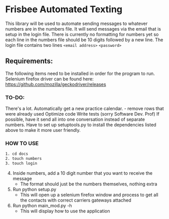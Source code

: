 # Frisbee Automated Texting

This library will be used to automate sending messages
to whatever numbers are in the numbers file. It will
send messages via the email that is setup in the login
file. There is currently no formatting for numbers yet
so each line in the numbers file should be 10 digits
followed by a new line. The login file contains two lines
`<email address>`
`<password>`

## Requirements:
The following items need to be installed in order for the program to run.
Selenium firefox driver can be found here: https://github.com/mozilla/geckodriver/releases

### TO-DO:

There's a lot.
Automatically get a new practice calendar.
    - remove rows that were already used
Optimize code
Write tests (sorry Software Dev. Prof)
If possible, have it send all into one conversation instead of separate numbers.
Have to set up setuptools.py to install the dependencies listed above to make
it more user friendly.

### HOW TO USE
```bash
1. cd docs
2. touch numbers
3. touch login
```
4. Inside numbers, add a 10 digit number that you want to receive the message
	- The format should just be the numbers themselves, nothing extra
5. Run python setup.py
	- This will open up a selenium firefox window and process to get all the contacts with correct carriers gateways attached
6. Run python main_mod.py -h
	- This will display how to use the application



